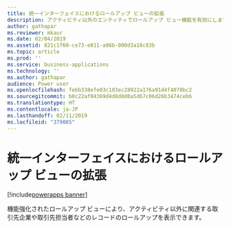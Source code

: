 ```yaml
---
title: 統一インターフェイスにおけるロールアップ ビューの拡張
description: アクティビティ以外のエンティティでロールアップ ビュー機能を有効にします。
author: gathapar
ms.reviewer: mkaur
ms.date: 02/04/2019
ms.assetid: 821c1f60-ce73-e811-a96b-000d3a18c83b
ms.topic: article
ms.prod: ''
ms.service: business-applications
ms.technology: ''
ms.author: gathapar
audience: Power user
ms.openlocfilehash: febb338efe03c103ec28922a176a91d4f4078bc2
ms.sourcegitcommit: b0c22af04369d4d8d0d0a5d67c06d26b3474ceb6
ms.translationtype: HT
ms.contentlocale: ja-JP
ms.lasthandoff: 02/11/2019
ms.locfileid: "379085"
---
```

# <a name="enhancements-to-roll-up-views-in-unified-interface"></a>統一インターフェイスにおけるロールアップ ビューの拡張


[!include[powerapps banner](../includes/powerapps.md)]

機能強化されたロールアップ ビューにより、アクティビティ以外に関連する取引先企業や取引先担当者などのレコードのロールアップを表示できます。
